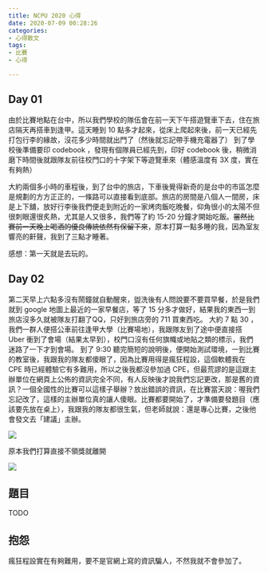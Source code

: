 ```yaml
---
title: NCPU 2020 心得
date: 2020-07-09 00:28:26
categories:
- 心得散文
tags:
- 比賽
- 心得

---
```


## Day 01

由於比賽地點在台中，所以我們學校的隊伍會在前一天下午搭遊覽車下去，住在旅店隔天再搭車到逢甲。這天睡到 10 點多才起來，從床上爬起來後，前一天已經先打包行李的緣故，沒花多少時間就出門了（然後就忘記帶手機充電器了）
到了學校後準備要印 codebook ，發現有個隊員已經先到，印好 codebook 後，稍微消磨下時間後就跟隊友前往校門口的十字架下等遊覽車來（體感溫度有 3X 度，實在有夠熱）

大約兩個多小時的車程後，到了台中的旅店，下車後覺得新奇的是台中的市區怎麼是規劃的方方正正的，一條路可以直接看到底部。旅店的房間是八個人一間房，床是上下舖，放好行李後我們便走到附近的一家烤肉飯吃晚餐，仰角很小的太陽不但很刺眼還很炙熱，尤其是人又很多，我們等了約 15-20 分鐘才開始吃飯。~~當然比賽前一天晚上喝酒的優良傳統依然有保留下來~~，原本打算一點多睡的我，因為室友響亮的鼾聲，我到了三點才睡著。

感想：第一天就是去玩的。

## Day 02

第二天早上六點多沒有鬧鐘就自動醒來，盥洗後有人問說要不要買早餐，於是我們就到 google 地圖上最近的一家早餐店，等了 15 分多才做好，結果我的東西一到旅店沒多久就被隊友打翻了QQ，只好到旅店旁的 711 買東西吃。
大約 7 點 30 ，我們一群人便搭公車前往逢甲大學（比賽場地），我跟隊友到了途中便直接搭 Uber 衝到了會場（結果太早到），校門口沒有任何旗幟或地貼之類的標示，我們迷路了一下才到會場。
到了 9:30 聽完簡短的說明後，便開始測試環境，一到比賽的教室後，我跟我的隊友都傻眼了，因為比賽用得是瘋狂程設，這個軟體我在 CPE 時已經體驗它有多難用，所以之後我都沒參加過 CPE，但最荒謬的是這跟主辦單位在網頁上公佈的資訊完全不同，有人反映後才說我們忘記更改，那是舊的資訊？一個全國性的比賽可以這樣子舉辦？放出錯誤的資訊，在比賽當天說：喔我們忘記改了，這樣的主辦單位真的讓人傻眼。比賽都要開始了，才準備要發題目（應該要先放在桌上），我跟我的隊友都很生氣，但老師就說：還是專心比賽，之後他會發文去「建議」主辦。

![](https://imgur.com/WkKQ8FC.png)

原本我們打算直接不領獎就離開

![](https://i.imgur.com/6dkFfEa.png)

## 題目

TODO

## 抱怨

瘋狂程設實在有夠難用，要不是官網上寫的資訊騙人，不然我就不會參加了。
